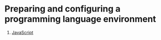 # Preparing and configuring a programming language environment

1. [JavaScript](/Programming-environment/javascript/javascript-environment.md)
